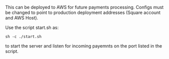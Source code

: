 This can be deployed to AWS for future payments processing.
Configs must be changed to point to production deployment addresses (Square account and AWS Host).

Use the script start.sh as:
```
sh -c ./start.sh
```
to start the server and listen for incoming payemnts on the port listed in the script.
